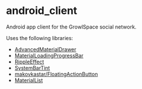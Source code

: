 # android_client
Android app client for the GrowlSpace social network.

Uses the following libraries:
- [AdvancedMaterialDrawer](https://github.com/madcyph3r/AdvancedMaterialDrawer)
- [MaterialLoadingProgressBar](https://github.com/lsjwzh/MaterialLoadingProgressBar)
- [RippleEffect](https://github.com/traex/RippleEffect)
- [SystemBarTint](https://github.com/jgilfelt/SystemBarTint)
- [makovkastar/FloatingActionButton](https://github.com/makovkastar/FloatingActionButton)
- [MaterialList](https://github.com/dexafree/MaterialList)